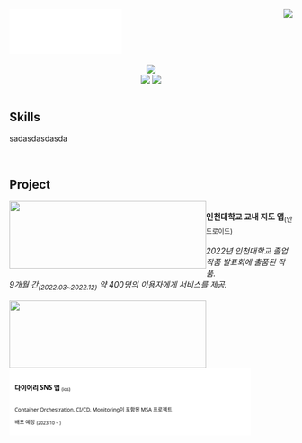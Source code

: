 
<div align="center">
  
<div align="right">
<img align="right" src="https://github-readme-stats.vercel.app/api?username=liardanc3&hide_border=true"/>
</div>

<div align="left">
  
  ![wave](wave.svg)
  
  <div align="center">
  <img align="center" src="https://readme-typing-svg.herokuapp.com?font=Mukta&size=23&duration=3000&pause=20000&color=000000&center=true&vCenter=true&width=350&lines=Hi+there%2C+my+name+is+Donghwan+Kim."/>
  </div>
  <div align="center">
  <img align="center" src="https://hits.seeyoufarm.com/api/count/incr/badge.svg?url=https%3A%2F%2Fgithub.com%2Fliardanc3&count_bg=%23000000&title_bg=%23000000&icon=github.svg&icon_color=%23E7E7E7&title=hits&edge_flat=false"/>
  <img align="center" src="http://mazassumnida.wtf/api/mini/generate_badge?boj=l1ardanc3"/>
  </div>
</div>
</div>






<br>



<div align="left">

Skills
---

sadasdasdasda

<br>
</div>


<div align="left" xmlns="http://www.w3.org/1999/xhtml">

Project
---

<div align="center">
  <a href="https://github.com/liardanc3/inunavi">
  <img align="left" height="120" width="350" src="https://github-readme-stats.vercel.app/api/pin/?username=liardanc3&repo=inunavi&title_color=07ad23&border_color=07ad23"/>
  </a>

  <div align="left">
    <br>
    <b>인천대학교 교내 지도 앱</b><sub>(안드로이드)</sub>
    <br><br>
    <em>2022년 인천대학교 졸업작품 발표회에 출품된 작품.</em>  
    <br>
      <em>9개월 간<sub>(2022.03~2022.12)</sub> 약 400명의 이용자에게 서비스를 제공.</em>
      <br>
    </font>
  </div>
  
</div>

<br>

<div align="center">
  <a href="https://github.com/So-So-Happy/SoSoHappy-BackEnd">
  <img align="left" height="120" width="350" src="https://github-readme-stats.vercel.app/api/pin/?username=So-So-Happy&repo=SoSoHappy-BackEnd&title_color=8a7d07&border_color=8a7d07"/>
  </a>

  <img align="left" height="120" width="430" src="sosohappy.svg">

</div>

